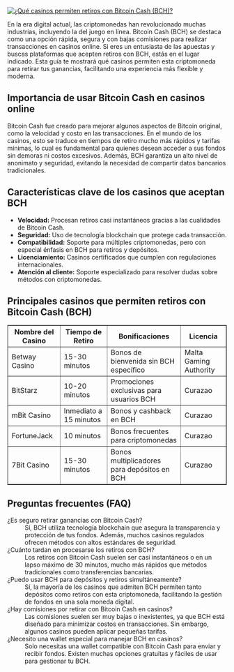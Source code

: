 [![¿Qué casinos permiten retiros con Bitcoin Cash (BCH)?](https://123-caf.pages.dev/gitsignup.png)](https://vrmoo.ru/Bt82HjjY)

<p>En la era digital actual, las criptomonedas han revolucionado muchas industrias, incluyendo la del juego en línea. Bitcoin Cash (BCH) se destaca como una opción rápida, segura y con bajas comisiones para realizar transacciones en casinos online. Si eres un entusiasta de las apuestas y buscas plataformas que acepten retiros con BCH, estás en el lugar indicado. Esta guía te mostrará qué casinos permiten esta criptomoneda para retirar tus ganancias, facilitando una experiencia más flexible y moderna.</p>  <h2>Importancia de usar Bitcoin Cash en casinos online</h2> <p>Bitcoin Cash fue creado para mejorar algunos aspectos de Bitcoin original, como la velocidad y costo en las transacciones. En el mundo de los casinos, esto se traduce en tiempos de retiro mucho más rápidos y tarifas mínimas, lo cual es fundamental para quienes desean acceder a sus fondos sin demoras ni costos excesivos. Además, BCH garantiza un alto nivel de anonimato y seguridad, evitando la necesidad de compartir datos bancarios tradicionales.</p>  <h2>Características clave de los casinos que aceptan BCH</h2> <ul>   <li><strong>Velocidad:</strong> Procesan retiros casi instantáneos gracias a las cualidades de Bitcoin Cash.</li>   <li><strong>Seguridad:</strong> Uso de tecnología blockchain que protege cada transacción.</li>   <li><strong>Compatibilidad:</strong> Soporte para múltiples criptomonedas, pero con especial énfasis en BCH para retiros y depósitos.</li>   <li><strong>Licenciamiento:</strong> Casinos certificados que cumplen con regulaciones internacionales.</li>   <li><strong>Atención al cliente:</strong> Soporte especializado para resolver dudas sobre métodos con criptomonedas.</li> </ul>  <h2>Principales casinos que permiten retiros con Bitcoin Cash (BCH)</h2> <table border="1" cellspacing="0" cellpadding="8">   <thead>     <tr>       <th>Nombre del Casino</th>       <th>Tiempo de Retiro</th>       <th>Bonificaciones</th>       <th>Licencia</th>     </tr>   </thead>   <tbody>     <tr>       <td>Betway Casino</td>       <td>15-30 minutos</td>       <td>Bonos de bienvenida sin BCH específico</td>       <td>Malta Gaming Authority</td>     </tr>     <tr>       <td>BitStarz</td>       <td>10-20 minutos</td>       <td>Promociones exclusivas para usuarios BCH</td>       <td>Curazao</td>     </tr>     <tr>       <td>mBit Casino</td>       <td>Inmediato a 15 minutos</td>       <td>Bonos y cashback en BCH</td>       <td>Curazao</td>     </tr>     <tr>       <td>FortuneJack</td>       <td>10 minutos</td>       <td>Bonos frecuentes para criptomonedas</td>       <td>Curazao</td>     </tr>     <tr>       <td>7Bit Casino</td>       <td>15-30 minutos</td>       <td>Bonos multiplicadores para depósitos en BCH</td>       <td>Curazao</td>     </tr>   </tbody> </table>  <h2>Preguntas frecuentes (FAQ)</h2> <dl>   <dt>¿Es seguro retirar ganancias con Bitcoin Cash?</dt>   <dd>Sí, BCH utiliza tecnología blockchain que asegura la transparencia y protección de tus fondos. Además, muchos casinos regulados ofrecen métodos con altos estándares de seguridad.</dd>    <dt>¿Cuánto tardan en procesarse los retiros con BCH?</dt>   <dd>Los retiros con Bitcoin Cash suelen ser casi instantáneos o en un lapso máximo de 30 minutos, mucho más rápidos que métodos tradicionales como transferencias bancarias.</dd>    <dt>¿Puedo usar BCH para depósitos y retiros simultáneamente?</dt>   <dd>Sí, la mayoría de los casinos que admiten BCH permiten tanto depósitos como retiros con esta criptomoneda, facilitando la gestión de fondos en una sola moneda digital.</dd>    <dt>¿Hay comisiones por retirar con Bitcoin Cash en casinos?</dt>   <dd>Las comisiones suelen ser muy bajas o inexistentes, ya que BCH está diseñado para minimizar costos en transacciones. Sin embargo, algunos casinos pueden aplicar pequeñas tarifas.</dd>    <dt>¿Necesito una wallet especial para manejar BCH en casinos?</dt>   <dd>Solo necesitas una wallet compatible con Bitcoin Cash para enviar y recibir fondos. Existen muchas opciones gratuitas y fáciles de usar para gestionar tu BCH.</dd> </dl>
